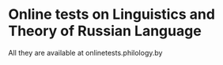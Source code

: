 # Online tests on Linguistics and Theory of Russian Language



All they are available at onlinetests.philology.by